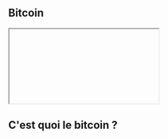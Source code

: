 ## Bitcoin
<iframe srcdoc="
  <script src='https://widgets.coingecko.com/gecko-coin-price-static-headline-widget.js'></script>
  <gecko-coin-price-static-headline-widget locale='fr' dark-mode="true" outlined='true' coin-ids='bitcoin' initial-currency='usd'></gecko-coin-price-static-headline-widget>
" frameborder="0" width="50%" height="150" style="border-radius: 15px; overflow: hidden;"></iframe>

## C'est quoi le bitcoin ?
